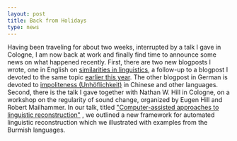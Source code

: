 ```yaml
---
layout: post
title: Back from Holidays 
type: news
---
```


Having been traveling for about two weeks, interrupted by a talk I gave in Cologne, I am now back at work and finally find time to announce some news on what happened recently. First, there are two new blogposts I wrote, one in English on [similarities in linguistics](http://phylonetworks.blogspot.de/2017/07/more-on-similarities-in-linguistics.html), a follow-up to a blogpost I devoted to the same topic [earlier this year](http://phylonetworks.blogspot.de/2017/01/similarities-and-language-relationship.html). The other blogpost in German is devoted to [impoliteness (Unhöflichkeit)](http://wub.hypotheses.org/117) in Chinese and other languages. Second, there is the talk I gave together with Nathan W. Hill in Cologne, on a workshop on the regularity of sound change, organized by Eugen Hill and Robert Mailhammer. In our talk, titled ["Computer-assisted approaches to linguistic reconstruction"](https://speakerdeck.com/lingulist/computer-assisted-approaches-to-linguistic-reconstruction) , we outlined a new framework for automated linguistic reconstruction which we illustrated with examples from the Burmish languages. 



